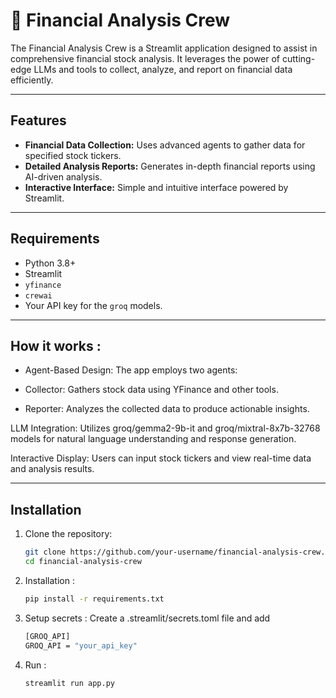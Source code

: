 # 🌆 Financial Analysis Crew

The Financial Analysis Crew is a Streamlit application designed to assist in comprehensive financial stock analysis. It leverages the power of cutting-edge LLMs and tools to collect, analyze, and report on financial data efficiently.

---

## Features

- **Financial Data Collection:** Uses advanced agents to gather data for specified stock tickers.
- **Detailed Analysis Reports:** Generates in-depth financial reports using AI-driven analysis.
- **Interactive Interface:** Simple and intuitive interface powered by Streamlit.

---

## Requirements

- Python 3.8+
- Streamlit
- `yfinance`
- `crewai`
- Your API key for the `groq` models.

---

## How it works : 

- Agent-Based Design:
The app employs two agents:

- Collector: Gathers stock data using YFinance and other tools.
  
- Reporter: Analyzes the collected data to produce actionable insights.

LLM Integration:
Utilizes groq/gemma2-9b-it and groq/mixtral-8x7b-32768 models for natural language understanding and response generation.

Interactive Display:
Users can input stock tickers and view real-time data and analysis results.


---

## Installation

1. Clone the repository:

   ```bash
   git clone https://github.com/your-username/financial-analysis-crew.git
   cd financial-analysis-crew
   ```

2. Installation :

   ```bash
   pip install -r requirements.txt

   ```

3. Setup secrets :
Create a .streamlit/secrets.toml file and add

   ```bash
   [GROQ_API]
   GROQ_API = "your_api_key"
   ```
  
4. Run :

   ```bash
   streamlit run app.py

   ```

   
   

